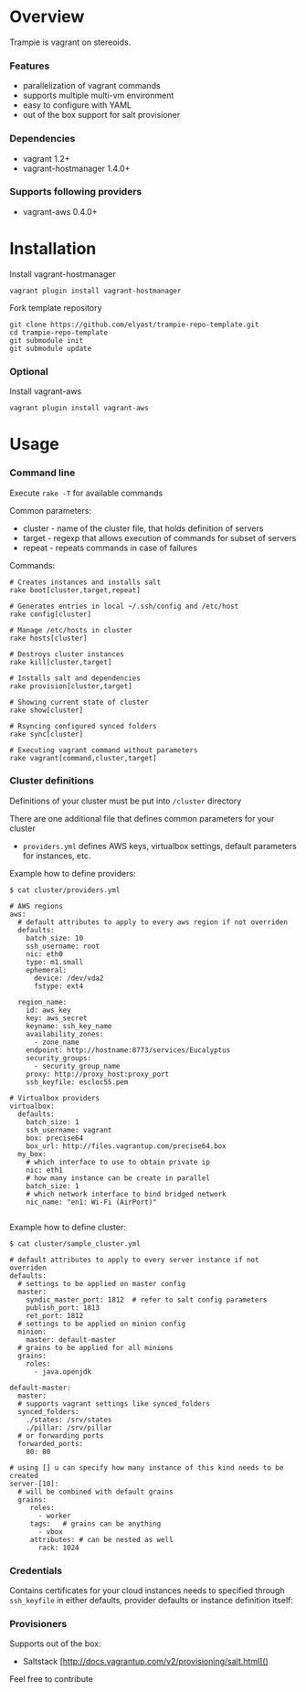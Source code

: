 # Overview #

Trampie is vagrant on stereoids.

### Features ###

* parallelization of vagrant commands
* supports multiple multi-vm environment
* easy to configure with YAML
* out of the box support for salt provisioner

### Dependencies ###

* vagrant 1.2+
* vagrant-hostmanager 1.4.0+

### Supports following providers ###

* vagrant-aws 0.4.0+

# Installation #

Install vagrant-hostmanager

```
vagrant plugin install vagrant-hostmanager
```

Fork template repository

```
git clone https://github.com/elyast/trampie-repo-template.git
cd trampie-repo-template
git submodule init
git submodule update
```

### Optional ###

Install vagrant-aws

```
vagrant plugin install vagrant-aws
```

# Usage #

### Command line ###

Execute `rake -T` for available commands

Common parameters:

* cluster - name of the cluster file, that holds definition of servers
* target - regexp that allows execution of commands for subset of servers
* repeat - repeats commands in case of failures

Commands:

```
# Creates instances and installs salt
rake boot[cluster,target,repeat]

# Generates entries in local ~/.ssh/config and /etc/host
rake config[cluster]

# Manage /etc/hosts in cluster
rake hosts[cluster]

# Destroys cluster instances
rake kill[cluster,target]

# Installs salt and dependencies
rake provision[cluster,target]

# Showing current state of cluster
rake show[cluster]

# Rsyncing configured synced folders
rake sync[cluster]

# Executing vagrant command without parameters
rake vagrant[command,cluster,target]
```

### Cluster definitions ###

Definitions of your cluster must be put into `/cluster` directory

There are one additional file that defines common parameters for your cluster

* `providers.yml` defines AWS keys, virtualbox settings, default parameters for instances, etc.

Example how to define providers:

```
$ cat cluster/providers.yml

# AWS regions
aws:
  # default attributes to apply to every aws region if not overriden
  defaults:
    batch_size: 10
    ssh_username: root
    nic: eth0
    type: m1.small
    ephemeral:
      device: /dev/vda2
      fstype: ext4

  region_name:
    id: aws_key
    key: aws_secret
    keyname: ssh_key_name
    availability_zones:
      - zone_name
    endpoint: http://hostname:8773/services/Eucalyptus
    security_groups:
      - security_group_name
    proxy: http://proxy_host:proxy_port
    ssh_keyfile: escloc55.pem

# Virtualbox providers
virtualbox:
  defaults:
    batch_size: 1
    ssh_username: vagrant
    box: precise64
    box_url: http://files.vagrantup.com/precise64.box
  my_box:
    # which interface to use to obtain private ip
    nic: eth1
    # how many instance can be create in parallel
    batch_size: 1
    # which network interface to bind bridged network
    nic_name: "en1: Wi-Fi (AirPort)"


```


Example how to define cluster:

```
$ cat cluster/sample_cluster.yml

# default attributes to apply to every server instance if not overriden
defaults:
  # settings to be applied on master config
  master:
    syndic_master_port: 1812  # refer to salt config parameters
    publish_port: 1813
    ret_port: 1812
  # settings to be applied on minion config
  minion:
    master: default-master
  # grains to be applied for all minions
  grains:
    roles:
      - java.openjdk

default-master:
  master:
  # supports vagrant settings like synced_folders
  synced_folders:
    ./states: /srv/states
    ./pillar: /srv/pillar
  # or forwarding ports
  forwarded_ports:
    80: 80

# using [] u can specify how many instance of this kind needs to be created
server-[10]:
  # will be combined with default grains
  grains:
     roles:
       - worker
     tags:   # grains can be anything
       - vbox
     attributes: # can be nested as well
       rack: 1024

```

### Credentials ###

Contains certificates for your cloud instances needs to specified through ```ssh_keyfile``` in either defaults, provider defaults or instance definition itself:

### Provisioners ###

Supports out of the box:

* Saltstack [http://docs.vagrantup.com/v2/provisioning/salt.html]()

Feel free to contribute
